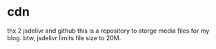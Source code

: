 # cdn
thx 2 jsdelivr and github
this is a repository to storge media files for my blog.
btw, jsdelivr limits file size to 20M.
